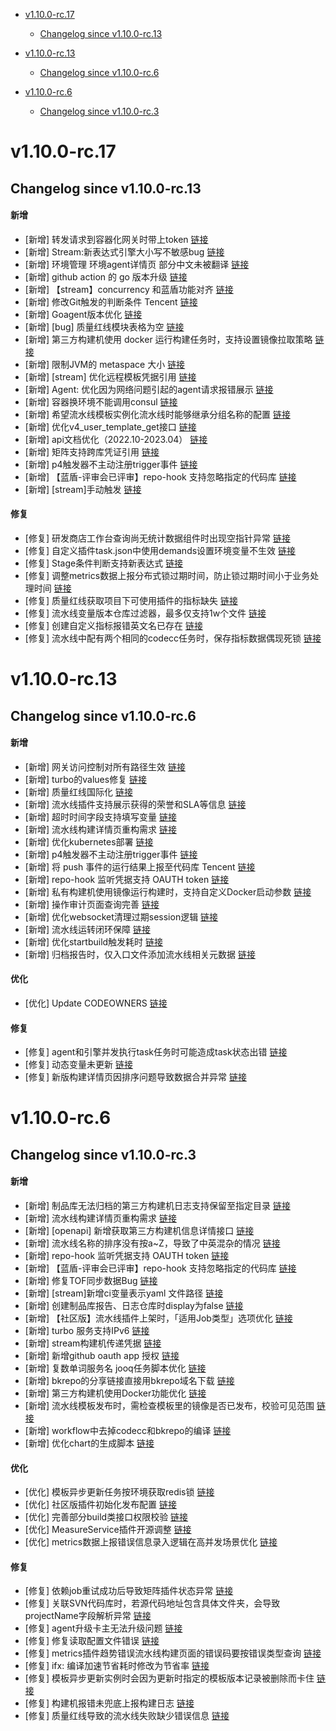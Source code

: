 <!-- BEGIN MUNGE: GENERATED_TOC -->
- [v1.10.0-rc.17](#v1100-rc17)
   - [Changelog since v1.10.0-rc.13](#changelog-since-v1100-rc13)

- [v1.10.0-rc.13](#v1100-rc13)
   - [Changelog since v1.10.0-rc.6](#changelog-since-v1100-rc6)

- [v1.10.0-rc.6](#v1100-rc6)
   - [Changelog since v1.10.0-rc.3](#changelog-since-v1100-rc3)

<!-- END MUNGE: GENERATED_TOC -->



<!-- NEW RELEASE NOTES ENTRY -->
# v1.10.0-rc.17
## Changelog since v1.10.0-rc.13
#### 新增
- [新增] 转发请求到容器化网关时带上token [链接](http://github.com/TencentBlueKing/bk-ci/issues/8725)
- [新增] Stream:新表达式引擎大小写不敏感bug [链接](http://github.com/TencentBlueKing/bk-ci/issues/8737)
- [新增] 环境管理 环境agent详情页 部分中文未被翻译 [链接](http://github.com/TencentBlueKing/bk-ci/issues/8553)
- [新增] github action 的 go 版本升级 [链接](http://github.com/TencentBlueKing/bk-ci/issues/8728)
- [新增] 【stream】concurrency 和蓝盾功能对齐 [链接](http://github.com/TencentBlueKing/bk-ci/issues/8631)
- [新增] 修改Git触发的判断条件 Tencent [链接](http://github.com/TencentBlueKing/bk-ci/issues/8570)
- [新增] Goagent版本优化 [链接](http://github.com/TencentBlueKing/bk-ci/issues/8671)
- [新增] [bug] 质量红线模块表格为空 [链接](http://github.com/TencentBlueKing/bk-ci/issues/8685)
- [新增] 第三方构建机使用 docker 运行构建任务时，支持设置镜像拉取策略 [链接](http://github.com/TencentBlueKing/bk-ci/issues/8635)
- [新增] 限制JVM的 metaspace 大小 [链接](http://github.com/TencentBlueKing/bk-ci/issues/8656)
- [新增] [stream] 优化远程模板凭据引用 [链接](http://github.com/TencentBlueKing/bk-ci/issues/8667)
- [新增] Agent: 优化因为网络问题引起的agent请求报错展示 [链接](http://github.com/TencentBlueKing/bk-ci/issues/8603)
- [新增] 容器换环境不能调用consul [链接](http://github.com/TencentBlueKing/bk-ci/issues/8643)
- [新增] 希望流水线模板实例化流水线时能够继承分组名称的配置 [链接](http://github.com/TencentBlueKing/bk-ci/issues/8616)
- [新增] 优化v4_user_template_get接口 [链接](http://github.com/TencentBlueKing/bk-ci/issues/8550)
- [新增] api文档优化（2022.10-2023.04） [链接](http://github.com/TencentBlueKing/bk-ci/issues/8594)
- [新增] 矩阵支持跨库凭证引用 [链接](http://github.com/TencentBlueKing/bk-ci/issues/8514)
- [新增] p4触发器不主动注册trigger事件 [链接](http://github.com/TencentBlueKing/bk-ci/issues/8556)
- [新增] 【蓝盾-评审会已评审】repo-hook 支持忽略指定的代码库 [链接](http://github.com/TencentBlueKing/bk-ci/issues/8435)
- [新增] [stream]手动触发 [链接](http://github.com/TencentBlueKing/bk-ci/issues/8554)

#### 修复
- [修复] 研发商店工作台查询尚无统计数据组件时出现空指针异常 [链接](http://github.com/TencentBlueKing/bk-ci/issues/8743)
- [修复] 自定义插件task.json中使用demands设置环境变量不生效 [链接](http://github.com/TencentBlueKing/bk-ci/issues/8665)
- [修复] Stage条件判断支持新表达式 [链接](http://github.com/TencentBlueKing/bk-ci/issues/8722)
- [修复] 调整metrics数据上报分布式锁过期时间，防止锁过期时间小于业务处理时间 [链接](http://github.com/TencentBlueKing/bk-ci/issues/8648)
- [修复] 质量红线获取项目下可使用插件的指标缺失 [链接](http://github.com/TencentBlueKing/bk-ci/issues/8565)
- [修复] 流水线变量版本仓库过滤器，最多仅支持1w个文件 [链接](http://github.com/TencentBlueKing/bk-ci/issues/8675)
- [修复] 创建自定义指标报错英文名已存在 [链接](http://github.com/TencentBlueKing/bk-ci/issues/8605)
- [修复] 流水线中配有两个相同的codecc任务时，保存指标数据偶现死锁 [链接](http://github.com/TencentBlueKing/bk-ci/issues/8008)
# v1.10.0-rc.13
## Changelog since v1.10.0-rc.6
#### 新增
- [新增] 网关访问控制对所有路径生效 [链接](http://github.com/TencentBlueKing/bk-ci/issues/8626)
- [新增] turbo的values修复 [链接](http://github.com/TencentBlueKing/bk-ci/issues/8628)
- [新增] 质量红线国际化 [链接](http://github.com/TencentBlueKing/bk-ci/issues/8476)
- [新增] 流水线插件支持展示获得的荣誉和SLA等信息 [链接](http://github.com/TencentBlueKing/bk-ci/issues/8114)
- [新增] 超时时间字段支持填写变量 [链接](http://github.com/TencentBlueKing/bk-ci/issues/7954)
- [新增] 流水线构建详情页重构需求 [链接](http://github.com/TencentBlueKing/bk-ci/issues/7983)
- [新增] 优化kubernetes部署 [链接](http://github.com/TencentBlueKing/bk-ci/issues/8546)
- [新增] p4触发器不主动注册trigger事件 [链接](http://github.com/TencentBlueKing/bk-ci/issues/8556)
- [新增] 将 push 事件的运行结果上报至代码库 Tencent [链接](http://github.com/TencentBlueKing/bk-ci/issues/7901)
- [新增] repo-hook 监听凭据支持 OAUTH token [链接](http://github.com/TencentBlueKing/bk-ci/issues/8216)
- [新增] 私有构建机使用镜像运行构建时，支持自定义Docker启动参数 [链接](http://github.com/TencentBlueKing/bk-ci/issues/8461)
- [新增] 操作审计页面查询完善 [链接](http://github.com/TencentBlueKing/bk-ci/issues/4692)
- [新增] 优化websocket清理过期session逻辑 [链接](http://github.com/TencentBlueKing/bk-ci/issues/8543)
- [新增] 流水线运转闭环保障 [链接](http://github.com/TencentBlueKing/bk-ci/issues/5110)
- [新增] 优化startbuild触发耗时 [链接](http://github.com/TencentBlueKing/bk-ci/issues/8531)
- [新增] 归档报告时，仅入口文件添加流水线相关元数据 [链接](http://github.com/TencentBlueKing/bk-ci/issues/8459)

#### 优化
- [优化] Update CODEOWNERS [链接](http://github.com/TencentBlueKing/bk-ci/issues/6604)

#### 修复
- [修复] agent和引擎并发执行task任务时可能造成task状态出错 [链接](http://github.com/TencentBlueKing/bk-ci/issues/8465)
- [修复] 动态变量未更新 [链接](http://github.com/TencentBlueKing/bk-ci/issues/8585)
- [修复] 新版构建详情页因排序问题导致数据合并异常 [链接](http://github.com/TencentBlueKing/bk-ci/issues/8558)
# v1.10.0-rc.6
## Changelog since v1.10.0-rc.3
#### 新增
- [新增] 制品库无法归档的第三方构建机日志支持保留至指定目录 [链接](http://github.com/TencentBlueKing/bk-ci/issues/8391)
- [新增] 流水线构建详情页重构需求 [链接](http://github.com/TencentBlueKing/bk-ci/issues/7983)
- [新增] [openapi] 新增获取第三方构建机信息详情接口 [链接](http://github.com/TencentBlueKing/bk-ci/issues/8431)
- [新增] 流水线名称的排序没有按a~Z，导致了中英混杂的情况 [链接](http://github.com/TencentBlueKing/bk-ci/issues/8508)
- [新增] repo-hook 监听凭据支持 OAUTH token [链接](http://github.com/TencentBlueKing/bk-ci/issues/8216)
- [新增] 【蓝盾-评审会已评审】repo-hook 支持忽略指定的代码库 [链接](http://github.com/TencentBlueKing/bk-ci/issues/8435)
- [新增] 修复TOF同步数据Bug [链接](http://github.com/TencentBlueKing/bk-ci/issues/8516)
- [新增] [stream]新增ci变量表示yaml 文件路径 [链接](http://github.com/TencentBlueKing/bk-ci/issues/8482)
- [新增] 创建制品库报告、日志仓库时display为false [链接](http://github.com/TencentBlueKing/bk-ci/issues/8495)
- [新增] 【社区版】流水线插件上架时，「适用Job类型」选项优化 [链接](http://github.com/TencentBlueKing/bk-ci/issues/8283)
- [新增] turbo 服务支持IPv6 [链接](http://github.com/TencentBlueKing/bk-ci/issues/8488)
- [新增] stream构建机传递凭据 [链接](http://github.com/TencentBlueKing/bk-ci/issues/8466)
- [新增] 新增github oauth app 授权 [链接](http://github.com/TencentBlueKing/bk-ci/issues/8486)
- [新增] 复数单词服务名 jooq任务脚本优化 [链接](http://github.com/TencentBlueKing/bk-ci/issues/8464)
- [新增] bkrepo的分享链接直接用bkrepo域名下载 [链接](http://github.com/TencentBlueKing/bk-ci/issues/8467)
- [新增] 第三方构建机使用Docker功能优化 [链接](http://github.com/TencentBlueKing/bk-ci/issues/8382)
- [新增] 流水线模板发布时，需检查模板里的镜像是否已发布，校验可见范围 [链接](http://github.com/TencentBlueKing/bk-ci/issues/2049)
- [新增] workflow中去掉codecc和bkrepo的编译 [链接](http://github.com/TencentBlueKing/bk-ci/issues/8439)
- [新增] 优化chart的生成脚本 [链接](http://github.com/TencentBlueKing/bk-ci/issues/8445)

#### 优化
- [优化] 模板异步更新任务按环境获取redis锁 [链接](http://github.com/TencentBlueKing/bk-ci/issues/8536)
- [优化] 社区版插件初始化发布配置 [链接](http://github.com/TencentBlueKing/bk-ci/issues/8454)
- [优化] 完善部分build类接口权限校验 [链接](http://github.com/TencentBlueKing/bk-ci/issues/8256)
- [优化] MeasureService插件开源调整 [链接](http://github.com/TencentBlueKing/bk-ci/issues/8287)
- [优化] metrics数据上报错误信息录入逻辑在高并发场景优化 [链接](http://github.com/TencentBlueKing/bk-ci/issues/8078)

#### 修复
- [修复] 依赖job重试成功后导致矩阵插件状态异常 [链接](http://github.com/TencentBlueKing/bk-ci/issues/8523)
- [修复] 关联SVN代码库时，若源代码地址包含具体文件夹，会导致projectName字段解析异常 [链接](http://github.com/TencentBlueKing/bk-ci/issues/8503)
- [修复] agent升级卡主无法升级问题 [链接](http://github.com/TencentBlueKing/bk-ci/issues/8480)
- [修复] 修复读取配置文件错误 [链接](http://github.com/TencentBlueKing/bk-ci/issues/8477)
- [修复] metrics插件趋势错误流水线构建页面的错误码要按错误类型查询 [链接](http://github.com/TencentBlueKing/bk-ci/issues/8103)
- [修复] ifx: 编译加速节省耗时修改为节省率 [链接](http://github.com/TencentBlueKing/bk-ci/issues/8447)
- [修复] 模板异步更新实例时会因为更新时指定的模板版本记录被删除而卡住 [链接](http://github.com/TencentBlueKing/bk-ci/issues/8403)
- [修复] 构建机报错未兜底上报构建日志 [链接](http://github.com/TencentBlueKing/bk-ci/issues/8373)
- [修复] 质量红线导致的流水线失败缺少错误信息 [链接](http://github.com/TencentBlueKing/bk-ci/issues/7205)
